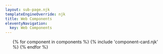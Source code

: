 ```yaml
---
layout: sub-page.njk
templateEngineOverride: njk
title: Web Components
eleventyNavigation:
  key: Web Components
---
```


<ul class="cards" style="--card-min-width: 260px;">
  {% for component in components %}
    {% include 'component-card.njk' %}
  {% endfor %}
</ul>
